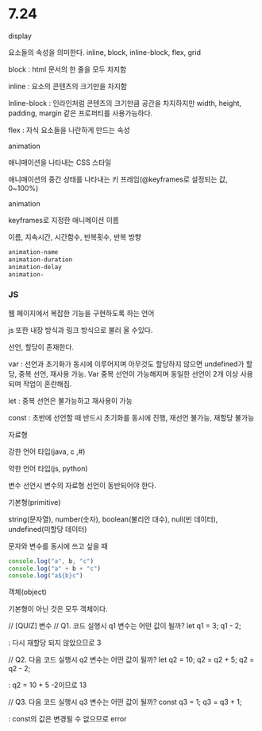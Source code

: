 # 7.24



display

요소들의 속성을 의미한다. inline, block, inline-block, flex, grid

block : html 문서의 한 줄을 모두 차지함

inline : 요소의 콘텐츠의 크기만을 차지함

Inline-block : 인라인처럼 콘텐츠의 크기만큼 공간을 차지하지만 width, height, padding, margin 같은 프로퍼티를 사용가능하다.

flex : 자식 요소들을 나란하게 만드는 속성





animation

애니매이션을 나타내는 CSS 스타일

애니매이션의 중간 상태를 나타내는 키 프레임(@keyframes로 설정되는 값, 0~100%)



animation

keyframes로 지정한 애니메이션 이름

이름, 지속시간, 시간함수, 반복횟수, 반복 방향

```css
animation-name
animation-duration
animation-delay
animation-
```



### JS

웹 페이지에서 복잡한 기능을 구현하도록 하는 언어

js 또한 내장 방식과 링크 방식으로 불러 올 수있다.

선언, 할당이 존재한다.

var : 선언과 초기화가 동시에 이루어지며 아무것도 할당하지 않으면 undefined가 할당, 중복 선언, 재사용 가능. Var 중복 선언이 가능해지며 동일한 선언이 2개 이상 사용되며 작업이 혼란해짐.

let : 중복 선언은 불가능하고 재사용이 가능

const : 초반에 선언할 때 반드시 초기화를 동시에 진행, 재선언 불가능, 재할당 불가능



자료형 

강한 언어 타입(java, c ,#)

약한 언어 타입(js, python)

변수 선언시 변수의 자료형 선언이 동반되어야 한다.

기본형(primitive)

string(문자열), number(숫자), boolean(불리안 대수), null(빈 데이터), undefined(미할당 데이터)

문자와 변수를 동시에 쓰고 싶을 때

```js
console.log("a", b, "c")
console.log("a" + b + "c")
console.log("a${b}c")
```

객체(object)

기본형이 아닌 것은 모두 객체이다.



// [QUIZ] 변수
// Q1. 코드 실행시 q1 변수는 어떤 값이 될까?
let q1 = 3; 
q1 - 2; 

: 다시 재할당 되지 않았으므로 3

// Q2. 다음 코드 실행시 q2 변수는 어떤 값이 될까?
let q2 = 10;
q2 = q2 + 5;
q2 = q2 - 2;

: q2 = 10 + 5 -2이므로 13

// Q3. 다음 코드 실행시 q3 변수는 어떤 값이 될까?
const q3 = 1;
q3 = q3 + 1;

: const의 값은 변경될 수 없으므로 error





## 

